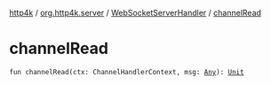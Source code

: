 [http4k](../../index.md) / [org.http4k.server](../index.md) / [WebSocketServerHandler](index.md) / [channelRead](./channel-read.md)

# channelRead

`fun channelRead(ctx: ChannelHandlerContext, msg: `[`Any`](https://kotlinlang.org/api/latest/jvm/stdlib/kotlin/-any/index.html)`): `[`Unit`](https://kotlinlang.org/api/latest/jvm/stdlib/kotlin/-unit/index.html)